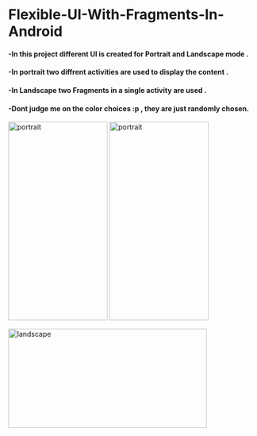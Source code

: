 # Flexible-UI-With-Fragments-In-Android

#### -In this project different UI is created for Portrait and Landscape mode .
#### -In portrait two diffrent activities are used to display the content .
#### -In Landscape two Fragments in a single activity are used .
#### -Dont judge me on the color choices :p , they are just randomly chosen.

 <img src="https://user-images.githubusercontent.com/27882376/41966599-232eee5c-7a1d-11e8-8ce0-f74ac22a0b6d.png" alt="portrait" width="200" height="400" /> <img src="https://user-images.githubusercontent.com/27882376/41966596-21d1e0c8-7a1d-11e8-847c-ad7fc149ba6f.png" alt="portrait" width="200" height="400" /> 
 
 <img src="https://user-images.githubusercontent.com/27882376/41966592-211a5692-7a1d-11e8-8b66-5ded6bc1d357.png" alt="landscape" height="200" width="400" />
